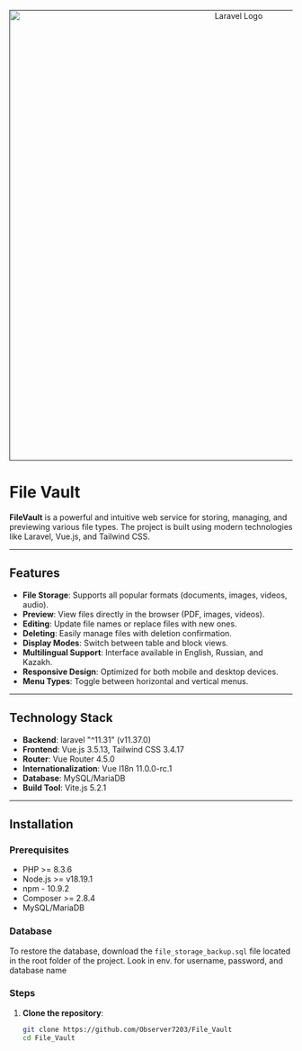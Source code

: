 <p align="center"><a href="" target="_blank"><img src="https://cdn1.kdt.kz/files/sites/20014/files/Add%20a%20subheading%20(5).png?_t=1736262289" width="800" alt="Laravel Logo"></a></p>

# File Vault

**FileVault** is a powerful and intuitive web service for storing, managing, and previewing various file types. The project is built using modern technologies like Laravel, Vue.js, and Tailwind CSS.

---

## Features

- **File Storage**: Supports all popular formats (documents, images, videos, audio).
- **Preview**: View files directly in the browser (PDF, images, videos).
- **Editing**: Update file names or replace files with new ones.
- **Deleting**: Easily manage files with deletion confirmation.
- **Display Modes**: Switch between table and block views.
- **Multilingual Support**: Interface available in English, Russian, and Kazakh.
- **Responsive Design**: Optimized for both mobile and desktop devices.
- **Menu Types**: Toggle between horizontal and vertical menus.

---

## Technology Stack

- **Backend**: laravel "^11.31" (v11.37.0)
- **Frontend**: Vue.js 3.5.13, Tailwind CSS 3.4.17
- **Router**: Vue Router 4.5.0
- **Internationalization**: Vue I18n 11.0.0-rc.1
- **Database**: MySQL/MariaDB
- **Build Tool**: Vite.js 5.2.1

---

## Installation

### Prerequisites

- PHP >= 8.3.6
- Node.js >= v18.19.1
- npm - 10.9.2
- Composer >= 2.8.4
- MySQL/MariaDB

### Database

To restore the database, download the `file_storage_backup.sql` file located in the root folder of the project. Look in env. for username, password, and database name

### Steps

1. **Clone the repository**:

   ```bash
   git clone https://github.com/Observer7203/File_Vault
   cd File_Vault
